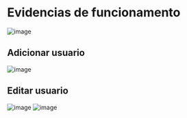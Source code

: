 # Evidencias de funcionamento
![image](https://github.com/user-attachments/assets/3db34f49-ef4a-4623-b715-1e2c1653a40e)

## Adicionar usuario
![image](https://github.com/user-attachments/assets/41cb7207-9219-43e5-88ba-545322217345)

## Editar usuario
![image](https://github.com/user-attachments/assets/cfc1c25a-ad5f-49ec-8a88-f2b7b8a02b0e)
![image](https://github.com/user-attachments/assets/43682f12-63dd-40ba-ae30-e8a4216447cf)


